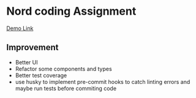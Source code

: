 # Nord coding Assignment

[Demo Link](https://majestic-macaron-66a51d.netlify.app/)

## Improvement

- Better UI
- Refactor some components and types
- Better test coverage
- use husky to implement pre-commit hooks to catch linting errors and maybe run tests before commiting code
